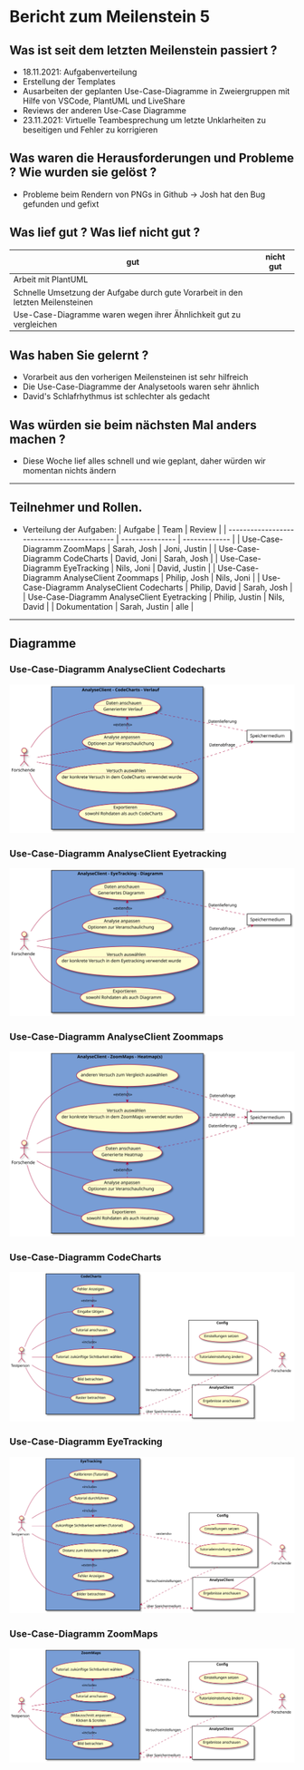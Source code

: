 # Bericht zum Meilenstein 5

## Was ist seit dem letzten Meilenstein passiert ?
- 18.11.2021: Aufgabenverteilung
- Erstellung der Templates
- Ausarbeiten der geplanten Use-Case-Diagramme in Zweiergruppen mit Hilfe von VSCode, PlantUML und LiveShare
- Reviews der anderen Use-Case Diagramme
- 23.11.2021: Virtuelle Teambesprechung um letzte Unklarheiten zu beseitigen und Fehler zu korrigieren

## Was waren die Herausforderungen und Probleme ? Wie wurden sie gelöst ?
- Probleme beim Rendern von PNGs in Github -> Josh hat den Bug gefunden und gefixt

## Was lief gut ? Was lief nicht gut ?
| gut | nicht gut |
| --- | --------- |
|Arbeit mit PlantUML     |           |
|Schnelle Umsetzung der Aufgabe durch gute Vorarbeit in den letzten Meilensteinen||
|Use-Case-Diagramme waren wegen ihrer Ähnlichkeit gut zu vergleichen||

## Was haben Sie gelernt ?
- Vorarbeit aus den vorherigen Meilensteinen ist sehr hilfreich
- Die Use-Case-Diagramme der Analysetools waren sehr ähnlich
- David's Schlafrhythmus ist schlechter als gedacht

## Was würden sie beim nächsten Mal anders machen ?
- Diese Woche lief alles schnell und wie geplant, daher würden wir momentan nichts ändern

---
## Teilnehmer und Rollen.

- Verteilung der Aufgaben:
    | Aufgabe                                     | Team            | Review        |
    | ------------------------------------------- | --------------- | ------------- |
    | Use-Case-Diagramm ZoomMaps                  | Sarah, Josh     | Joni, Justin  |
    | Use-Case-Diagramm CodeCharts                | David, Joni     | Sarah, Josh   |
    | Use-Case-Diagramm EyeTracking               | Nils, Joni      | David, Justin |
    | Use-Case-Diagramm AnalyseClient Zoommaps    | Philip,  Josh   | Nils, Joni    |
    | Use-Case-Diagramm AnalyseClient Codecharts  | Philip,  David  | Sarah, Josh   |
    | Use-Case-Diagramm AnalyseClient Eyetracking | Philip,  Justin | Nils,  David  |
    | Dokumentation                               | Sarah, Justin   | alle          |

---

## Diagramme
### Use-Case-Diagramm AnalyseClient Codecharts
![Use-Case-Diagramm AnalyseClient Codecharts](usecase-analyse-codecharts/usecase-analyse-codecharts.svg)
### Use-Case-Diagramm AnalyseClient Eyetracking
![Use-Case-Diagramm AnalyseClient Eyetracking](usecase-analyse-eyetracking/usecase-analyse-eyetracking.svg)
### Use-Case-Diagramm AnalyseClient Zoommaps
![Use-Case-Diagramm AnalyseClient Zoommaps](usecase-analyse-zoommaps/usecase-analyse-zoommaps.svg)
### Use-Case-Diagramm CodeCharts
![Use-Case-Diagramm CodeCharts](usecase-codecharts/usecase-codecharts.svg)
### Use-Case-Diagramm EyeTracking
![Use-Case-Diagramm EyeTracking](usecase-eyetracking/usecase-eyetracking.svg)
### Use-Case-Diagramm ZoomMaps
![Use-Case-Diagramm ZoomMaps](usecase-zoommaps/usecase-zoommaps.svg)
